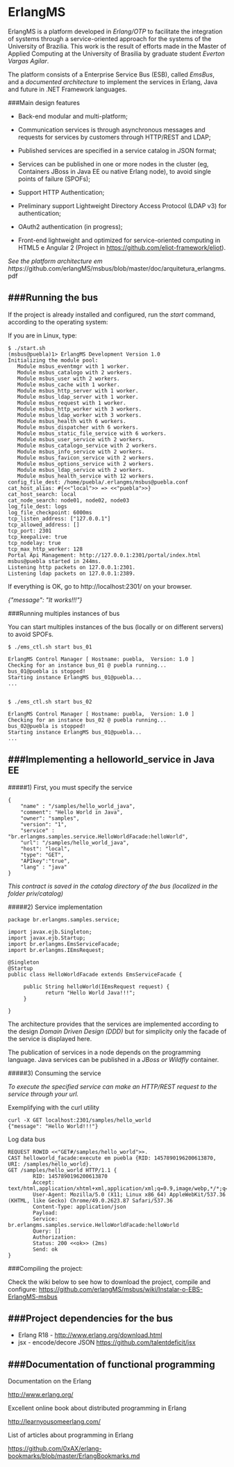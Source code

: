 ErlangMS
=====

ErlangMS is a platform developed in *Erlang/OTP* to facilitate the integration of systems through a service-oriented approach for the systems of the University of Brazilia. This work is the result of efforts made in the Master of Applied Computing at the University of Brasilia by graduate student *Everton Vargas Agilar*. 

The platform consists of a Enterprise Service Bus (ESB), called *EmsBus*, and a *documented architecture* to implement the services in Erlang, Java and future in .NET Framework languages.

###Main design features

* Back-end modular and multi-platform;

* Communication services is through asynchronous messages and requests for services by customers through HTTP/REST and LDAP;

* Published services are specified in a service catalog in JSON format;

* Services can be published in one or more nodes in the cluster (eg, Containers JBoss in Java EE ou native Erlang node), to avoid single points of failure (SPOFs);

* Support HTTP Authentication;
 
* Preliminary support Lightweight Directory Access Protocol (LDAP v3) for authentication;

* OAuth2 authentication (in progress);

* Front-end lightweight and optimized for service-oriented computing in HTML5 e Angular 2 (Project in https://github.com/eliot-framework/eliot).



*See the platform architecture em https:*//github.com/erlangMS/msbus/blob/master/doc/arquitetura_erlangms.pdf


###Running the bus
-----------------------

If the project is already installed and configured, run the *start* command, according to the operating system:

If you are in Linux, type:

```console
$ ./start.sh
(msbus@puebla)1> ErlangMS Development Version 1.0
Initializing the module pool:
   Module msbus_eventmgr with 1 worker.
   Module msbus_catalogo with 2 workers.
   Module msbus_user with 2 workers.
   Module msbus_cache with 1 worker.
   Module msbus_http_server with 1 worker.
   Module msbus_ldap_server with 1 worker.
   Module msbus_request with 1 worker.
   Module msbus_http_worker with 3 workers.
   Module msbus_ldap_worker with 3 workers.
   Module msbus_health with 6 workers.
   Module msbus_dispatcher with 6 workers.
   Module msbus_static_file_service with 6 workers.
   Module msbus_user_service with 2 workers.
   Module msbus_catalogo_service with 2 workers.
   Module msbus_info_service with 2 workers.
   Module msbus_favicon_service with 2 workers.
   Module msbus_options_service with 2 workers.
   Module msbus_ldap_service with 2 workers.
   Module msbus_health_service with 12 workers.
config_file_dest: /home/puebla/.erlangms/msbus@puebla.conf
cat_host_alias: #{<<"local">> => <<"puebla">>}
cat_host_search: local
cat_node_search: node01, node02, node03
log_file_dest: logs
log_file_checkpoint: 6000ms
tcp_listen_address: ["127.0.0.1"]
tcp_allowed_address: []
tcp_port: 2301
tcp_keepalive: true
tcp_nodelay: true
tcp_max_http_worker: 128
Portal Api Management: http://127.0.0.1:2301/portal/index.html
msbus@puebla started in 244ms.
Listening http packets on 127.0.0.1:2301.
Listening ldap packets on 127.0.0.1:2389.
```


If everything is OK, go to http://localhost:2301/ on your browser.

*{"message": "It works!!!"}*


###Running multiples instances of bus

You can start multiples instances of the bus (locally or on different servers) to avoid SPOFs.

```console
$ ./ems_ctl.sh start bus_01

ErlangMS Control Manager [ Hostname: puebla,  Version: 1.0 ]
Checking for an instance bus_01 @ puebla running...
bus_01@puebla is stopped!
Starting instance ErlangMS bus_01@puebla...
...


$ ./ems_ctl.sh start bus_02

ErlangMS Control Manager [ Hostname: puebla,  Version: 1.0 ]
Checking for an instance bus_02 @ puebla running...
bus_02@puebla is stopped!
Starting instance ErlangMS bus_01@puebla...
...

```




###Implementing a helloworld_service in Java EE
------------------------

#####1) First, you must specify the service
```console
{
	"name" : "/samples/hello_world_java",
	"comment": "Hello World in Java",
	"owner": "samples",
	"version": "1",
	"service" : "br.erlangms.samples.service.HelloWorldFacade:helloWorld",
	"url": "/samples/hello_world_java",
	"host": "local",
	"type": "GET",
	"APIkey":"true",
	"lang" : "java"
}
```

*This contract is saved in the catalog directory of the bus (localized in the folder priv/catalog)*

#####2) Service implementation

```console
package br.erlangms.samples.service;

import javax.ejb.Singleton;
import javax.ejb.Startup;
import br.erlangms.EmsServiceFacade;
import br.erlangms.IEmsRequest;

@Singleton
@Startup
public class HelloWorldFacade extends EmsServiceFacade {

	 public String helloWorld(IEmsRequest request) {
		    return "Hello World Java!!!";
	 }

}

```

The architecture provides that the services are implemented according to the design *Domain Driven Design (DDD)* but for simplicity only the facade of the service is displayed here.

The publication of services in a node depends on the programming language. Java services can be published in a *JBoss or Wildfly* container.


#####3) Consuming the service

*To execute the specified service can make an HTTP/REST request to the service through your url.*

Exemplifying with the curl utility
```
curl -X GET localhost:2301/samples/hello_world
{"message": "Hello World!!!"}
```

Log data bus
```
REQUEST ROWID <<"GET#/samples/hello_world">>.
CAST helloworld_facade:execute em puebla {RID: 1457890196200613870, URI: /samples/hello_world}.
GET /samples/hello_world HTTP/1.1 {
        RID: 1457890196200613870
        Accept: text/html,application/xhtml+xml,application/xml;q=0.9,image/webp,*/*;q=0.8:
        User-Agent: Mozilla/5.0 (X11; Linux x86_64) AppleWebKit/537.36 (KHTML, like Gecko) Chrome/49.0.2623.87 Safari/537.36
        Content-Type: application/json
        Payload: 
        Service: br.erlangms.samples.service.HelloWorldFacade:helloWorld
        Query: []
        Authorization: 
        Status: 200 <<ok>> (2ms)
        Send: ok
}
```



###Compiling the project:

Check the wiki below to see how to download the project, compile and configure: https://github.com/erlangMS/msbus/wiki/Instalar-o-EBS-ErlangMS-msbus


###Project dependencies for the bus
------------------------

* Erlang R18 - <http://www.erlang.org/download.html>
* jsx - encode/decore JSON <https://github.com/talentdeficit/jsx>


###Documentation of functional programming
-----------------------------------------

Documentation on the Erlang

<http://www.erlang.org/>

Excellent online book about distributed programming in Erlang

<http://learnyousomeerlang.com/>

List of articles about programming in Erlang

<https://github.com/0xAX/erlang-bookmarks/blob/master/ErlangBookmarks.md>
